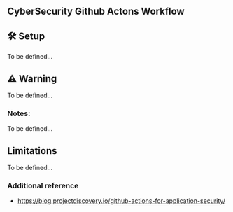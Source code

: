 ## CyberSecurity Github Actons Workflow

## 🛠 Setup

To be defined...

## ⚠️ Warning

To be defined...

### Notes:

To be defined...

## Limitations

To be defined...

### Additional reference

- https://blog.projectdiscovery.io/github-actions-for-application-security/